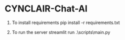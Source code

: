 # CYNCLAIR-Chat-AI

1. To install requirements
pip install -r requirements.txt

2. To run the server
streamlit run .\scripts\main.py